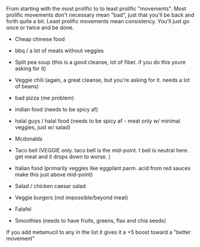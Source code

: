 From starting with the most prolific to to least prolific "movements".
Most prolific movements don't necessary mean "bad", just that you'll be back and forth quite a bit.
Least prolific movements mean consistency. You'll just go once or twice and be done.

- Cheap chinese food
- bbq / a lot of meats without veggies
- Split pea soup (this is a good cleanse, lot of fiber. if you do this youre asking for it)
- Veggie chili (again, a great cleanse, but you're asking for it. needs a lot of beans)
- bad pizza (me problem)
- indian food (needs to be spicy af)
- halal guys / halal food (needs to be spicy af - meat only w/ minimal veggies, just w/ salad)
- Mcdonalds

- Taco bell (VEGGIE only. taco bell is the mid-point. t bell is neutral here. get meat and it drops down to worse. )

- Italian food (primarily veggies like eggplant parm. acid from red sauces make this just above mid-point)
- Salad / chicken caesar salad
- Veggie burgers (not impossible/beyond meat)
- Falafel
- Smoothies (needs to have fruits, greens, flax and chia seeds)


If you add metamucil to any in the list it gives it a +5 boost toward a "better movement"